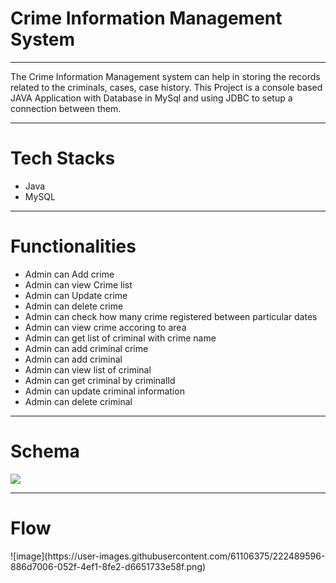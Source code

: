 <h1>Crime Information Management System</h1>
<hr>
The Crime Information Management system can help in storing the records related to the criminals, cases, case history. This Project is a console based JAVA Application with Database in MySql and using JDBC to setup a connection between them.
<hr>
<h1>Tech Stacks</h1>
<ul>
  <li>Java</li>
  <li>MySQL</li>
</ul>
<hr>
<h1>Functionalities</h1>
<ul>
  <li>Admin can Add crime</li>
  <li>Admin can view Crime list</li>
  <li>Admin can Update crime</li>
  <li>Admin can delete crime</li>
  <li>Admin can check how many crime registered between particular dates</li>
  <li>Admin can view crime accoring to area</li>
  <li>Admin can get list of criminal with crime name</li>
  <li>Admin can add  criminal crime</li>
  <li>Admin can add criminal</li>
  <li>Admin can view list of criminal</li>
  <li>Admin can get criminal by criminalId</li>
  <li>Admin can update criminal information</li>
  <li>Admin can delete criminal</li>
</ul>
<hr>
<h1>Schema</h1>
 <img src="https://user-images.githubusercontent.com/61106375/222489297-c6bf1c0a-e7ea-49e7-8a31-22f142d21c70.png"> 

<hr>
<h1>Flow</h1>
![image](https://user-images.githubusercontent.com/61106375/222489596-886d7006-052f-4ef1-8fe2-d6651733e58f.png)

  
